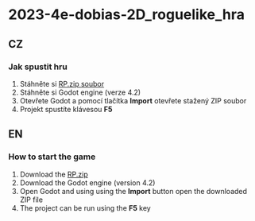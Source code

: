 # 2023-4e-dobias-2D_roguelike_hra

## CZ
### Jak spustit hru
1. Stáhněte si [RP.zip soubor](https://github.com/gyarab/2023-4e-dobias-2D_roguelike_hra/releases/tag/oprava)
2. Stáhněte si Godot engine (verze 4.2)
3. Otevřete Godot a pomocí tlačítka **Import** otevřete stažený ZIP soubor
4. Projekt spustíte klávesou **F5**

## EN
### How to start the game
1. Download the [RP.zip](https://github.com/gyarab/2023-4e-dobias-2D_roguelike_hra/releases/tag/oprava)
2. Download the Godot engine (version 4.2)
3. Open Godot and using using the **Import** button open the downloaded ZIP file
4. The project can be run using the **F5** key
